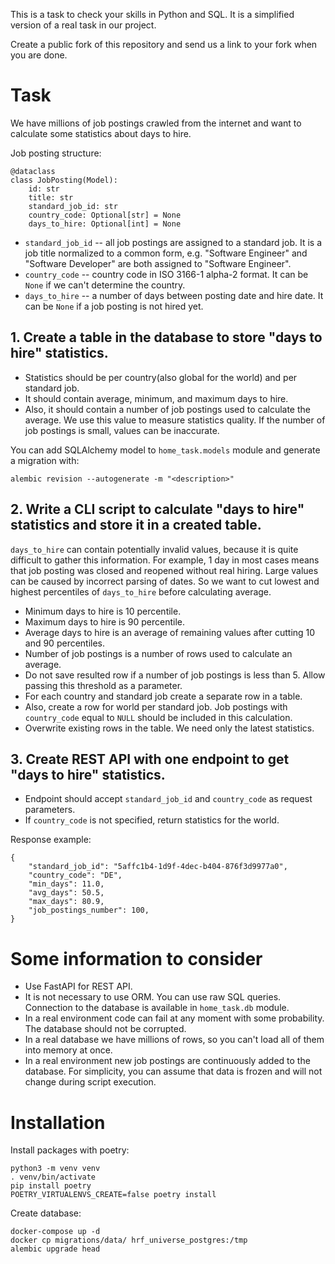 This is a task to check your skills in Python and SQL.
It is a simplified version of a real task in our project.

Create a public fork of this repository and send us a link to your fork when you are done.

# Task

We have millions of job postings crawled from the internet and want to calculate some statistics about days to hire.

Job posting structure:

    @dataclass
    class JobPosting(Model):
        id: str
        title: str
        standard_job_id: str
        country_code: Optional[str] = None
        days_to_hire: Optional[int] = None

- `standard_job_id` -- all job postings are assigned to a standard job. It is a job title normalized to a common form,
  e.g. "Software Engineer" and "Software Developer" are both assigned to "Software Engineer".
- `country_code` -- country code in ISO 3166-1 alpha-2 format. 
  It can be `None` if we can't determine the country.
- `days_to_hire` -- a number of days between posting date and hire date. 
  It can be `None` if a job posting is not hired yet.

## 1. Create a table in the database to store "days to hire" statistics. 

- Statistics should be per country(also global for the world) and per standard job.
- It should contain average, minimum, and maximum days to hire.
- Also, it should contain a number of job postings used to calculate the average. 
We use this value to measure statistics quality. If the number of job postings is small, values can be inaccurate.

You can add SQLAlchemy model to `home_task.models` module and generate a migration with:

    alembic revision --autogenerate -m "<description>"

## 2. Write a CLI script to calculate "days to hire" statistics and store it in a created table.

`days_to_hire` can contain potentially invalid values, because it is quite difficult to gather this information.
For example, 1 day in most cases means that job posting was closed and reopened without real hiring.
Large values can be caused by incorrect parsing of dates. 
So we want to cut lowest and highest percentiles of `days_to_hire` before calculating average.

- Minimum days to hire is 10 percentile.
- Maximum days to hire is 90 percentile.
- Average days to hire is an average of remaining values after cutting 10 and 90 percentiles.
- Number of job postings is a number of rows used to calculate an average.
- Do not save resulted row if a number of job postings is less than 5. 
  Allow passing this threshold as a parameter.
- For each country and standard job create a separate row in a table.
- Also, create a row for world per standard job. 
  Job postings with `country_code` equal to `NULL` should be included in this calculation.
- Overwrite existing rows in the table. We need only the latest statistics.

## 3. Create REST API with one endpoint to get "days to hire" statistics.

- Endpoint should accept `standard_job_id` and `country_code` as request parameters.
- If `country_code` is not specified, return statistics for the world.

Response example:

    {
        "standard_job_id": "5affc1b4-1d9f-4dec-b404-876f3d9977a0",
        "country_code": "DE",
        "min_days": 11.0,
        "avg_days": 50.5,
        "max_days": 80.9,
        "job_postings_number": 100,
    }

# Some information to consider

- Use FastAPI for REST API.
- It is not necessary to use ORM. You can use raw SQL queries. 
  Connection to the database is available in `home_task.db` module.
- In a real environment code can fail at any moment with some probability. The database should not be corrupted.
- In a real database we have millions of rows, so you can't load all of them into memory at once.
- In a real environment new job postings are continuously added to the database. 
  For simplicity, you can assume that data is frozen and will not change during script execution.

# Installation

Install packages with poetry:

    python3 -m venv venv
    . venv/bin/activate
    pip install poetry
    POETRY_VIRTUALENVS_CREATE=false poetry install

Create database:

    docker-compose up -d
    docker cp migrations/data/ hrf_universe_postgres:/tmp
    alembic upgrade head
